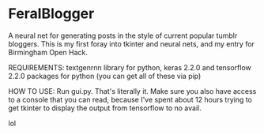 # FeralBlogger
A neural net for generating posts in the style of current popular tumblr bloggers. This is my first foray into tkinter and neural nets, and my entry for Birmingham Open Hack.

REQUIREMENTS: textgenrnn library for python, keras 2.2.0 and tensorflow 2.2.0 packages for python (you can get all of these via pip)

HOW TO USE: Run gui.py. That's literally it. Make sure you also have access to a console that you can read, because I've spent about 12 hours trying to get tkinter to display the output from tensorflow to no avail.

lol
